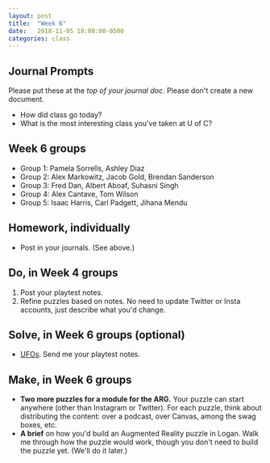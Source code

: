 ```yaml
---
layout: post
title:  "Week 6"
date:   2018-11-05 18:00:00-0500
categories: class
---
```


## Journal Prompts

Please put these at the *top of your journal doc*. Please don't create a new document.

- How did class go today?
- What is the most interesting class you've taken at U of C?

## Week 6 groups

* Group 1: Pamela Sorrells, Ashley Diaz
* Group 2: Alex Markowitz, Jacob Gold, Brendan Sanderson
* Group 3: Fred Dan, Albert Aboaf, Suhasni Singh
* Group 4: Alex Cantave, Tom Wilson
* Group 5: Isaac Harris, Carl Padgett, Jihana Mendu

## Homework, individually

* Post in your journals. (See above.)

## Do, in Week 4 groups

1. Post your playtest notes.
2. Refine puzzles based on notes. No need to update Twitter or Insta accounts, just describe what you'd change.

## Solve, in Week 6 groups (optional)

* [UFOs](/pdf/UFOs.pdf). Send me your playtest notes.

## Make, in Week 6 groups

* **Two more puzzles for a module for the ARG.** Your puzzle can start anywhere (other than Instagram or Twitter). For each puzzle, think about distributing the content: over a podcast, over Canvas, among the swag boxes, etc.
* **A brief** on how you'd build an Augmented Reality puzzle in Logan. Walk me through how the puzzle would work, though you don't need to build the puzzle yet. (We'll do it later.)
